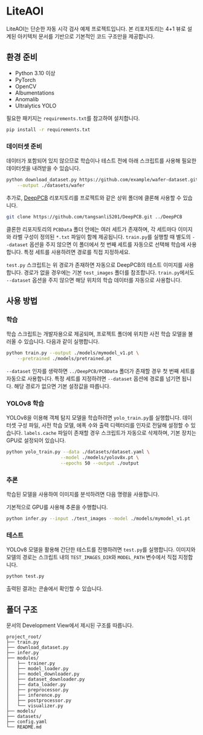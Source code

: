 # LiteAOI

LiteAOI는 단순한 자동 시각 검사 예제 프로젝트입니다. 본 리포지토리는 4+1 뷰로 설계된 아키텍처 문서를 기반으로 기본적인 코드 구조만을 제공합니다.

## 환경 준비

- Python 3.10 이상
 - PyTorch
 - OpenCV
 - Albumentations
 - Anomalib
 - Ultralytics YOLO

필요한 패키지는 `requirements.txt`를 참고하여 설치합니다.

```bash
pip install -r requirements.txt
```

### 데이터셋 준비

데이터가 포함되어 있지 않으므로 학습이나 테스트 전에 아래 스크립트를 사용해
필요한 데이터셋을 내려받을 수 있습니다.

```bash
python download_dataset.py https://github.com/example/wafer-dataset.git \
    --output ./datasets/wafer
```

추가로, [DeepPCB](https://github.com/tangsanli5201/DeepPCB.git) 리포지토리를
프로젝트와 같은 상위 폴더에 클론해 사용할 수 있습니다.

```bash
git clone https://github.com/tangsanli5201/DeepPCB.git ../DeepPCB
```

클론한 리포지토리의 `PCBData` 폴더 안에는 여러 세트가 존재하며, 각 세트마다
이미지와 라벨 구성이 정의된 `*.txt` 파일이 함께 제공됩니다. `train.py`를 실행할
때 별도의 `--dataset` 옵션을 주지 않으면 이 폴더에서 첫 번째 세트를 자동으로
선택해 학습에 사용합니다. 특정 세트를 사용하려면 경로를 직접 지정하세요.

`test.py` 스크립트는 위 경로가 존재하면 자동으로 DeepPCB의 테스트 이미지를
사용합니다. 경로가 없을 경우에는 기본 `test_images` 폴더를 참조합니다.
`train.py`에서도 `--dataset` 옵션을 주지 않으면 해당 위치의 학습 데이터를
자동으로 사용합니다.

## 사용 방법

### 학습

학습 스크립트는 개발자용으로 제공되며, 프로젝트 폴더에 위치한 사전 학습 모델을
불러올 수 있습니다. 다음과 같이 실행합니다.

```bash
python train.py --output ./models/mymodel_v1.pt \
    --pretrained ./models/pretrained.pt
```
`--dataset` 인자를 생략하면 `../DeepPCB/PCBData` 폴더가 존재할 경우
첫 번째 세트를 자동으로 사용합니다. 특정 세트를 지정하려면 `--dataset`
옵션에 경로를 넘기면 됩니다. 해당 경로가 없으면 기본 설정값을 따릅니다.

### YOLOv8 학습

YOLOv8을 이용해 객체 탐지 모델을 학습하려면 `yolo_train.py`를 실행합니다. 데이터셋
구성 파일, 사전 학습 모델, 에폭 수와 출력 디렉터리를 인자로 전달해 설정할 수 있습니다.
`labels.cache` 파일이 존재할 경우 스크립트가 자동으로 삭제하며, 기본 장치는 GPU로 설정되어 있습니다.

```bash
python yolo_train.py --data ./datasets/dataset.yaml \
                    --model ./models/yolov8x.pt \
                    --epochs 50 --output ./output
```

### 추론

학습된 모델을 사용하여 이미지를 분석하려면 다음 명령을 사용합니다.

기본적으로 GPU를 사용해 추론을 수행합니다.

```bash
python infer.py --input ./test_images --model ./models/mymodel_v1.pt
```

### 테스트

YOLOv8 모델을 활용해 간단한 테스트를 진행하려면 `test.py`를 실행합니다. 이미지와 모델의 경로는 스크립트 내의 `TEST_IMAGES_DIR`와 `MODEL_PATH` 변수에서 직접 지정합니다.

```bash
python test.py
```

출력된 결과는 콘솔에서 확인할 수 있습니다.

## 폴더 구조

문서의 Development View에서 제시된 구조를 따릅니다.

```text
project_root/
├── train.py
├── download_dataset.py
├── infer.py
├── modules/
│   ├── trainer.py
│   ├── model_loader.py
│   ├── model_downloader.py
│   ├── dataset_downloader.py
│   ├── data_loader.py
│   ├── preprocessor.py
│   ├── inference.py
│   ├── postprocessor.py
│   └── visualizer.py
├── models/
├── datasets/
├── config.yaml
└── README.md
```
